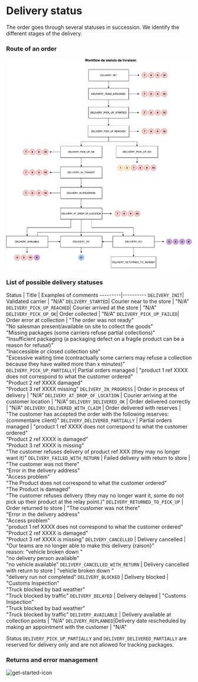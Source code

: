 # Delivery status

The order goes through several statuses in succession. We identify the different stages of the delivery.

### Route of an order

![get-started-icon](../../assets/images/Workflow_status_livraison.png)

### List of possible delivery statuses

Status | Title | Examples of comments
---------|----------
 `DELIVERY_INIT`| Validated carrier | "N/A"
 `DELIVERY_STARTED`| Courier near to the store |  "N/A"
 `DELIVERY_PICK_UP_REACHED`| Courier arrived at the store |  "N/A"
 `DELIVERY_PICK_UP_OK`| Order collected |  "N/A"
 `DELIVERY_PICK_UP_FAILED`| Order error at collection | "The order was not ready" <br/>"No salesman present/available on site to collect the goods" </br>"Missing packages (some carriers refuse partial collections)" </br>"Insufficient packaging (a packaging defect on a fragile product can be a reason for refusal)" </br>"Inaccessible or closed collection site" </br>"Excessive waiting time (contractually some carriers may refuse a collection because they have waited more than x minutes)"
 `DELIVERY_PICK_UP_PARTIALLY`| Partial orders managed | "product 1 ref XXXX does not correspond to what the customer ordered"<br/>"Product 2 ref XXXX damaged"<br/>"Product 3 ref XXXX missing"
 `DELIVERY_IN_PROGRESS` | Order in process of delivery | "N/A"
 `DELIVERY_AT_DROP_OF_LOCATION` | Courier arriving at the customer location | "N/A"
 `DELIVERY_DELIVERED_OK` | Order delivered correctly | "N/A"
 `DELIVERY_DELIVERED_WITH_CLAIM` | Order delivered with reserves | "The customer has accepted the order with the following reserves: {commentaire client}"
 `DELIVERY_DELIVERED_PARTIALLY` | Partial orders managed | "product 1 ref XXXX does not correspond to what the customer ordered" <br/>"Product 2 ref XXXX is damaged" <br/>"Product 3 ref XXXX is missing" <br/>"The customer refuses delivery of product ref XXX (they may no longer want it)"
 `DELIVERY_FAILED_WITH_RETURN` | Failed delivery with return to store | "The customer was not there" <br/>"Error in the delivery address" <br/>"Access problem" <br/>"The Product does not correspond to what the customer ordered" <br/>"The Product is damaged" <br/>"The customer refuses delivery (they may no longer want it, some do not pick up their product at the relay point.)"
 `DELIVERY_RETURNED_TO_PICK_UP` | Order returned to store | "The customer was not there" <br/>"Error in the delivery address" <br/>"Access problem" <br/>"product 1 ref XXXX does not correspond to what the customer ordered" <br/>"Product 2 ref XXXX is damaged" <br/>"Product 3 ref XXXX is missing"
 `DELIVERY_CANCELLED` | Delivery cancelled | "Our teams are no longer able to make this delivery {raison}" <br/>reason: "vehicle broken down " <br/>"no delivery person available" <br/>"no vehicle available"
 `DELIVERY_CANCELLED_WITH_RETURN` | Delivery cancelled with return to store | "vehicle broken down " <br/> "delivery run not completed"
 `DELIVERY_BLOCKED` | Delivery blocked | "Customs Inspection"<br/>"Truck blocked by bad weather"<br/>"Truck blocked by traffic"
 `DELIVERY_DELAYED` | Delivery delayed | "Customs Inspection"<br/>"Truck blocked by bad weather"<br/>"Truck blocked by traffic"
 `DELIVERY_AVAILABLE` | Delivery available at collection points | "N/A"
 `DELIVERY_REPLANNED`|Delivery date rescheduled by making an appointment with the customer | "N/A"

Status `DELIVERY_PICK_UP_PARTIALLY` and `DELIVERY_DELIVERED_PARTIALLY` are reserved for delivery only and are not allowed for tracking packages.

### Returns and error management

![get-started-icon](../../assets/images/Workflow_retours.png)
